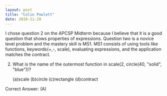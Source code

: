 ```yaml
---
layout: post
title: "Colin Powlett"
date: 2018-11-29
---
```


I chose question 2 on the APCSP Midterm because I believe that it is a good question that shows properties of expressions. Question two is a novice level problem and the mastery skill is MS1. MS1 consists of using tools like functions, keywords(+,-, scale), evaluating expressions, and the application matches the contract. 

2. What is the name of the outermost function in scale(2, circle(40, "solid", "blue"))?

    (a)scale               (b)circle             (c)rectangle           (d)contract
    
Correct Answer: (A)
